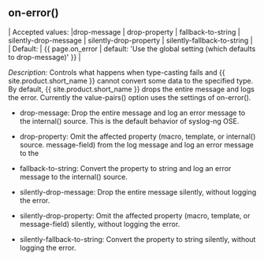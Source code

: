 ## on-error()

| Accepted values:  |drop-message \| drop-property \| fallback-to-string \| silently-drop-message \| silently-drop-property \| silently-fallback-to-string |
| Default:         | {{ page.on_error | default: 'Use the global setting (which defaults to drop-message)' }} |

*Description:* Controls what happens when type-casting fails and
{{ site.product.short_name }} cannot convert some data to the specified type. By
default, {{ site.product.short_name }} drops the entire message and logs the error.
Currently the value-pairs() option uses the settings of on-error().

- drop-message: Drop the entire message and log an error message to
    the internal() source. This is the default behavior of syslog-ng
    OSE.

- drop-property: Omit the affected property (macro, template, or
    internal() source.
    message-field) from the log message and log an error message to the

- fallback-to-string: Convert the property to string and log an error
    message to the internal() source.

- silently-drop-message: Drop the entire message silently, without
    logging the error.

- silently-drop-property: Omit the affected property (macro, template,
    or message-field) silently, without logging the error.

- silently-fallback-to-string: Convert the property to string
    silently, without logging the error.
